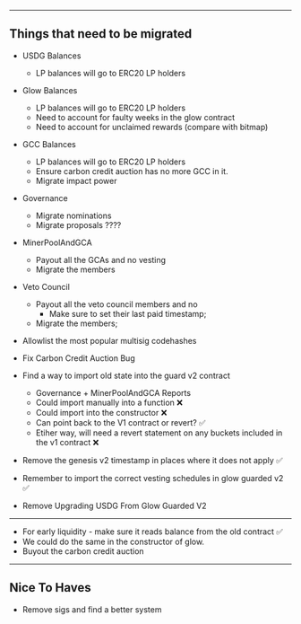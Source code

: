 
---- 
## Things that need to be migrated
* USDG Balances
    * LP balances will go to ERC20 LP holders
* Glow Balances
    * LP balances will go to ERC20 LP holders
    * Need to account for faulty weeks in the glow contract
    * Need to account for unclaimed rewards (compare with bitmap)
* GCC Balances
    * LP balances will go to ERC20 LP holders
    * Ensure carbon credit auction has no more GCC in it.
    * Migrate impact power
* Governance    
    * Migrate nominations
    * Migrate proposals ???? 
* MinerPoolAndGCA
    * Payout all the GCAs and no vesting
    * Migrate the members
* Veto Council
    * Payout all the veto council members and no 
        * Make sure to set their last paid timestamp;
    * Migrate the members;

* Allowlist the most popular multisig codehashes
* Fix Carbon Credit Auction Bug
* Find a way to import old state into the guard v2 contract
    * Governance + MinerPoolAndGCA Reports
    * Could import manually into a function ❌
    * Could import into the constructor ❌
    * Can point back to the V1 contract or revert? ✅
    * Etiher way, will need a revert statement on any buckets included in the v1 contract ❌
* Remove the genesis v2 timestamp in places where it does not apply ✅
* Remember to import the correct vesting schedules in glow guarded v2 ✅
* Remove Upgrading USDG From Glow Guarded V2

------
* For early liquidity - make sure it reads balance from the old contract ✅
* We could do the same in the constructor of glow. 
* Buyout the carbon credit auction


-----
##  Nice To Haves
* Remove sigs and find a better system


